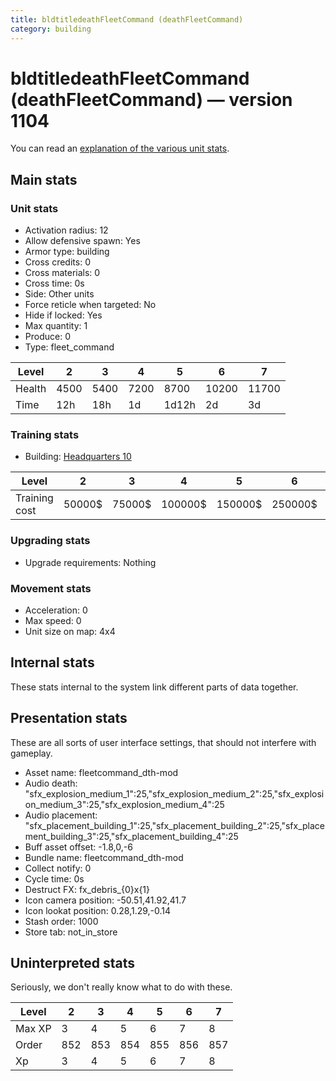 ```yaml
---
title: bldtitledeathFleetCommand (deathFleetCommand)
category: building
---
```


# bldtitledeathFleetCommand (deathFleetCommand) — version 1104

You can read an [explanation  of the various unit stats](unitexplained.md).

## Main stats

### Unit stats

  * Activation radius: 12
  * Allow defensive spawn: Yes
  * Armor type: building
  * Cross credits: 0
  * Cross materials: 0
  * Cross time: 0s
  * Side: Other units
  * Force reticle when targeted: No
  * Hide if locked: Yes
  * Max quantity: 1
  * Produce: 0
  * Type: fleet_command

|Level |2   |3   |4   |5    |6    |7    |
|------|----|----|----|-----|-----|-----|
|Health|4500|5400|7200|8700 |10200|11700|
|Time  |12h |18h |1d  |1d12h|2d   |3d   |


### Training stats

  * Building: [Headquarters 10](smugglerHQ.html)

|Level        |2     |3     |4      |5      |6      |7      |
|-------------|------|------|-------|-------|-------|-------|
|Training cost|50000$|75000$|100000$|150000$|250000$|350000$|


### Upgrading stats

  * Upgrade requirements: Nothing

### Movement stats

  * Acceleration: 0
  * Max speed: 0
  * Unit size on map: 4x4

## Internal stats

These stats internal to the system link different parts of data together.


## Presentation stats

These are all sorts of user interface settings, that should not interfere with gameplay.

  * Asset name: fleetcommand_dth-mod
  * Audio death: "sfx_explosion_medium_1":25,"sfx_explosion_medium_2":25,"sfx_explosion_medium_3":25,"sfx_explosion_medium_4":25
  * Audio placement: "sfx_placement_building_1":25,"sfx_placement_building_2":25,"sfx_placement_building_3":25,"sfx_placement_building_4":25
  * Buff asset offset: -1.8,0,-6
  * Bundle name: fleetcommand_dth-mod
  * Collect notify: 0
  * Cycle time: 0s
  * Destruct FX: fx_debris_{0}x{1}
  * Icon camera position: -50.51,41.92,41.7
  * Icon lookat position: 0.28,1.29,-0.14
  * Stash order: 1000
  * Store tab: not_in_store

## Uninterpreted stats

Seriously, we don't really know what to do with these.

|Level |2  |3  |4  |5  |6  |7  |
|------|---|---|---|---|---|---|
|Max XP|3  |4  |5  |6  |7  |8  |
|Order |852|853|854|855|856|857|
|Xp    |3  |4  |5  |6  |7  |8  |


